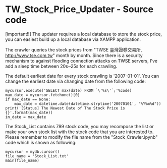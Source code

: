# TW_Stock_Price_Updater - Source code

[important!!] The updater requires a local database to store the stock price, you can easiest build up a local database via XAMPP application.



The crawler queries the stock prices from "TWSE 臺灣證券交易所, http://www.tse.com.tw" month by month.
Since there is a security mechanism to against flooding connection attacks on TWSE servers, I've add a sleep time between 20s~25s for each crawling.


The default earliest date for every stock crawling is '2007-01-01'.
You can change the earliest date via changing date from the following code:

<pre><code>mycursor.execute('SELECT max(date) FROM `\'%s\'`;'%code)
max_date = mycursor.fetchone()[0]
if max_date == None:
    max_date = datetime.date(datetime.strptime('20070101', "%Y%m%d"))
print('[Status] The Newest Date of The Stock Price is {}'.format(max_date))
in_date = max_date</code></pre>



The Stock_List contains 799 stock code, you may recompose the list or make your own stock list with the stock code that you are interested to.
Please remember to modify the file name from the "Stock_Crawler.ipynb" code which is shown as following:

<pre><code>mycursor = mydb.cursor()
file_name = 'Stock_List.txt'
main(file_name)</code></pre>
